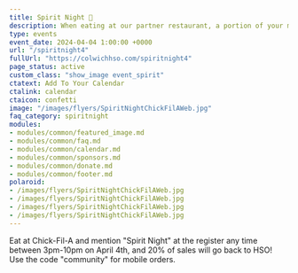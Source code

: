 ```yaml
---
title: Spirit Night 🎉
description: When eating at our partner restaurant, a portion of your meal will go back to Colwich HSO.
type: events
event_date: 2024-04-04 1:00:00 +0000
url: "/spiritnight4"
fullUrl: "https://colwichhso.com/spiritnight4"
page_status: active
custom_class: "show_image event_spirit"
ctatext: Add To Your Calendar
ctalink: calendar
ctaicon: confetti
image: "/images/flyers/SpiritNightChickFilAWeb.jpg"
faq_category: spiritnight
modules:
- modules/common/featured_image.md
- modules/common/faq.md
- modules/common/calendar.md
- modules/common/sponsors.md
- modules/common/donate.md
- modules/common/footer.md
polaroid: 
- /images/flyers/SpiritNightChickFilAWeb.jpg
- /images/flyers/SpiritNightChickFilAWeb.jpg
- /images/flyers/SpiritNightChickFilAWeb.jpg
- /images/flyers/SpiritNightChickFilAWeb.jpg
---
```

Eat at Chick-Fil-A and mention "Spirit Night" at the register any time between 3pm-10pm on April 4th, and 20% of sales will go back to HSO! Use the code "community" for mobile orders.